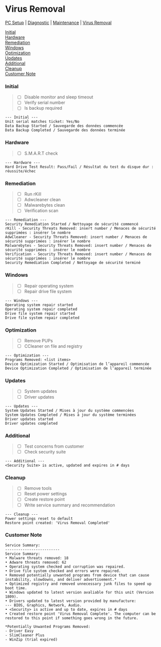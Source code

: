 # Virus Removal

[PC Setup](https://github.com/justinchapdelaine/IT-Resources/blob/master/Documentation/Checklist/PC-Setup.md#pc-setup) | 
[Diagnostic](https://github.com/justinchapdelaine/IT-Resources/blob/master/Documentation/Checklist/PC-Diagnostic.md#pc-diagnostic) | 
[Maintenance](https://github.com/justinchapdelaine/IT-Resources/blob/master/Documentation/Checklist/PC-Maintenance.md#maintenance) | 
[Virus Removal](https://github.com/justinchapdelaine/IT-Resources/blob/master/Documentation/Checklist/PC-Virus-Removal.md#virus-removal) 

[Initial](#initial) <br>
[Hardware](#hardware) <br>
[Remediation](#remediation) <br>
[Windows](#windows) <br>
[Optimization](#optimization) <br>
[Updates](#updates) <br>
[Additional](#additional) <br>
[Cleanup](#cleanup)<br>
[Customer Note](#customer-note) <br>

### Initial
> - [ ] Disable monitor and sleep timeout
> - [ ] Verify serial number
> - [ ] Is backup required

```
--- Initial ---
Unit serial matches ticket: Yes/No
Data Backup Started / Sauvegarde des données commencée
Data Backup Completed / Sauvegarde des données terminée
```

### Hardware
> - [ ] S.M.A.R.T check

```
--- Hardware ---
Hard Drive Test Result: Pass/Fail / Résultat du test du disque dur : réussite/échec
```

### Remediation
> - [ ] Run rKill
> - [ ] Adwcleaner clean
> - [ ] Malwarebytes clean
> - [ ] Verification scan

```
--- Remediation ---
Security Remediation Started / Nettoyage de sécurité commencé
rKill - Security Threats Removed: insert number / Menaces de sécurité supprimées : insérer le nombre
AdwCleaner - Security Threats Removed: insert number / Menaces de sécurité supprimées : insérer le nombre
Malwarebytes - Security Threats Removed: insert number / Menaces de sécurité supprimées : insérer le nombre
Verification - Security Threats Removed: insert number / Menaces de sécurité supprimées : insérer le nombre
Security Remediation Completed / Nettoyage de sécurité terminé
```

### Windows
> - [ ] Repair operating system
> - [ ] Repair drive file system

```
--- Windows ---
Operating system repair started
Operating system repair completed
Drive file system repair started
Drive file system repair completed
```

### Optimization
> - [ ] Remove PUPs
> - [ ] CCleaner on file and registry

```
--- Optimization ---
Programs Removed: <list items>
Device Optimization Started / Optimisation de l’appareil commencée
Device Optimization Completed / Optimisation de l’appareil terminée
```

### Updates
> - [ ] System updates
> - [ ] Driver updates

```
--- Updates ---
System Updates Started / Mises à jour du système commencées
System Updates Completed / Mises à jour du système terminées
Driver updates started
Driver updates completed
```

### Additional
> - [ ] Test concerns from customer
> - [ ] Check security suite

```
--- Additional ---
<Security Suite> is active, updated and expires in # days
```

### Cleanup
> - [ ] Remove tools
> - [ ] Reset power settings
> - [ ] Create restore point
> - [ ] Write service summary and recommendation

```
--- Cleanup ---
Power settings reset to default
Restore point created: 'Virus Removal Completed'
```
### Customer Note
```
Service Summary:
-------------------------
Service Summary:
• Malware threats removed: 18
• Adware threats removed: 62
• Operating system checked and corruption was repaired.
• Drive file system checked and errors were repaired.
• Removed potentially unwanted programs from device that can cause instability, slowdowns, and deliver advertisement.*
• Optimized registry and removed unnecessary junk files to speed up boot time.
• Windows updated to latest version avaliable for this unit (Version 1809).
• Drivers updated to latest version provided by manufacture:
--- BIOS, Graphics, Network, Audio.
• <Security> is active and up to date, expires in # days
• Created restore point 'Virus Removal Complete'. The computer can be restored to this point if something goes wrong in the future.

*Potentially Unwanted Programs Removed:
- Driver Easy
- SlimCleaner Plus
- WinZip (trial expired)
```
